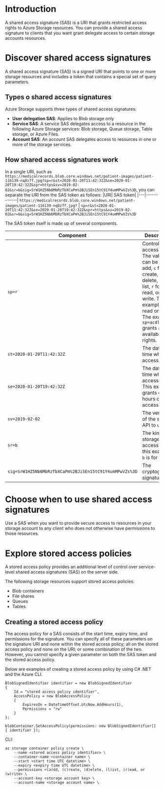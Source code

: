 # Introduction
A shared access signature (SAS) is a URI that grants restricted access rights to Azure Storage resources. You can provide a shared access signature to clients that you want grant delegate access to certain storage accounts resources.

# Discover shared access signatures
A shared access signature (SAS) is a signed URI that points to one or more storage resources and includes a token that contains a special set of query parameters.

## Types o shared access signatures
Azure Storage supports three types of shared access signatures:
- **User delegation SAS**: Applies to Blob storage only
- **Service SAS**: A service SAS delegates access to a resource in the following Azure Storage services: Blob storage, Queue storage, Table storage, or Azure Files.
- **Account SAS**: An account SAS delegates access to resources in one or more of the storage services.

## How shared access signatures work
In a single URI, such as `https://medicalrecords.blob.core.windows.net/patient-images/patient-116139-nq8z7f.jpg?sp=r&st=2020-01-20T11:42:32Z&se=2020-01-20T19:42:32Z&spr=https&sv=2019-02-02&sr=b&sig=SrW1HZ5Nb6MbRzTbXCaPm%2BJiSEn15tC91Y4umMPwVZs%3D`, you can separate the URI from the SAS token as follows:
|URI|	SAS token|
|---|------------|
`https://medicalrecords.blob.core.windows.net/patient-images/patient-116139-nq8z7f.jpg?` |	`sp=r&st=2020-01-20T11:42:32Z&se=2020-01-20T19:42:32Z&spr=https&sv=2019-02-02&sr=b&sig=SrW1HZ5Nb6MbRzTbXCaPm%2BJiSEn15tC91Y4umMPwVZs%3D`

The SAS token itself is made up of several components.

|Component	|Description|
|-----------|-----------|
`sp=r` |	Controls the access rights. The values can be `a` for add, `c` for create, `d` for delete, `l` for list, `r` for read, or `w` for write. This example is read only. The example `sp=acdlrw` grants all the available rights.
`st=2020-01-20T11:42:32Z`|	The date and time when access starts.
`se=2020-01-20T19:42:32Z`|	The date and time when access ends. This example grants eight hours of access.
`sv=2019-02-02`|	The version of the storage API to use.
`sr=b`|	The kind of storage being accessed. In this example, `b` is for blob.
`sig=SrW1HZ5Nb6MbRzTbXCaPm%2BJiSEn15tC91Y4umMPwVZs%3D`|	The cryptographic signature.

# Choose when to use shared access signatures
Use a SAS when you want to provide secure access to resources in your storage account to any client who does not otherwise have permissions to those resources.

# Explore stored access policies
A stored access policy provides an additional level of control over service-level shared access signatures (SAS) on the server side.

The following storage resources support stored access policies:
- Blob containers
- File shares
- Queues
- Tables

## Creating a stored access policy
The access policy for a SAS consists of the start time, expiry time, and permissions for the signature. You can specify all of these parameters on the signature URI and none within the stored access policy; all on the stored access policy and none on the URI; or some combination of the two. However, you cannot specify a given parameter on both the SAS token and the stored access policy.

Below are examples of creating a stored access policy by using C# .NET and the Azure CLI.
```
BlobSignedIdentifier identifier = new BlobSignedIdentifier
{
    Id = "stored access policy identifier",
    AccessPolicy = new BlobAccessPolicy
    {
        ExpiresOn = DateTimeOffset.UtcNow.AddHours(1),
        Permissions = "rw"
    }
};

blobContainer.SetAccessPolicy(permissions: new BlobSignedIdentifier[] { identifier });
```

CLI:
```
az storage container policy create \
    --name <stored access policy identifier> \
    --container-name <container name> \
    --start <start time UTC datetime> \
    --expiry <expiry time UTC datetime> \
    --permissions <(a)dd, (c)reate, (d)elete, (l)ist, (r)ead, or (w)rite> \
    --account-key <storage account key> \
    --account-name <storage account name> \
```